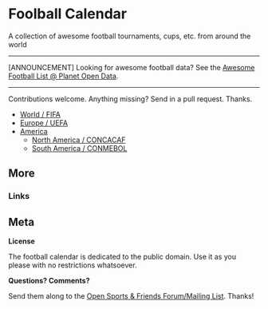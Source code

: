 # Foolball Calendar

A collection of awesome football tournaments, cups, etc. from around the world

---

[ANNOUNCEMENT] Looking for awesome football data? See the [Awesome Football List @ Planet Open Data](https://github.com/planetopendata/awesome-football).

---


Contributions welcome. Anything missing? Send in a pull request. Thanks.

- [World / FIFA](#world--fifa)
- [Europe / UEFA](#europe--uefa)
- [America](#america)
   - [North America / CONCACAF](#north-america--concacaf)
   - [South America / CONMEBOL](#south-america--conmebol)

<!-- start lists -->




## More

### Links



## Meta

**License**

The football calendar is dedicated to the public domain. Use it as you please with no restrictions whatsoever.

**Questions? Comments?**

Send them along to the [Open Sports & Friends Forum/Mailing List](http://groups.google.com/group/opensport).
Thanks!
